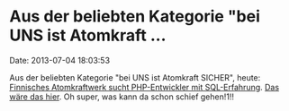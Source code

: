 Aus der beliebten Kategorie \"bei UNS ist Atomkraft \...
========================================================

Date: 2013-07-04 18:03:53

Aus der beliebten Kategorie \"bei UNS ist Atomkraft SICHER\", heute:
[Finnisches Atomkraftwerk sucht PHP-Entwickler mit
SQL-Erfahrung](http://tyopaikat.oikotie.fi/avoimet-tyopaikat/software-design-engineer-olkiluoto/723674).
[Das wäre das
hier](http://en.wikipedia.org/wiki/Olkiluoto_Nuclear_Power_Plant). Oh
super, was kann da schon schief gehen!1!!
